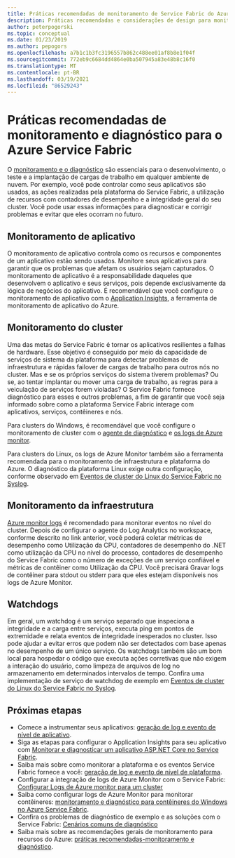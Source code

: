 ```yaml
---
title: Práticas recomendadas de monitoramento de Service Fabric do Azure
description: Práticas recomendadas e considerações de design para monitorar clusters e aplicativos usando o Azure Service Fabric.
author: peterpogorski
ms.topic: conceptual
ms.date: 01/23/2019
ms.author: pepogors
ms.openlocfilehash: a7b1c1b3fc3196557b862c488ee01af8b8e1f04f
ms.sourcegitcommit: 772eb9c6684dd4864e0ba507945a83e48b8c16f0
ms.translationtype: MT
ms.contentlocale: pt-BR
ms.lasthandoff: 03/19/2021
ms.locfileid: "86529243"
---
```

# <a name="monitoring-and-diagnostic-best-practices-for-azure-service-fabric"></a>Práticas recomendadas de monitoramento e diagnóstico para o Azure Service Fabric

O [monitoramento e o diagnóstico](./service-fabric-diagnostics-overview.md) são essenciais para o desenvolvimento, o teste e a implantação de cargas de trabalho em qualquer ambiente de nuvem. Por exemplo, você pode controlar como seus aplicativos são usados, as ações realizadas pela plataforma do Service Fabric, a utilização de recursos com contadores de desempenho e a integridade geral do seu cluster. Você pode usar essas informações para diagnosticar e corrigir problemas e evitar que eles ocorram no futuro.

## <a name="application-monitoring"></a>Monitoramento de aplicativo

O monitoramento de aplicativo controla como os recursos e componentes de um aplicativo estão sendo usados. Monitore seus aplicativos para garantir que os problemas que afetam os usuários sejam capturados. O monitoramento de aplicativo é a responsabilidade daqueles que desenvolvem o aplicativo e seus serviços, pois depende exclusivamente da lógica de negócios do aplicativo. É recomendável que você configure o monitoramento de aplicativo com o [Application Insights](./service-fabric-tutorial-monitoring-aspnet.md), a ferramenta de monitoramento de aplicativo do Azure.

## <a name="cluster-monitoring"></a>Monitoramento do cluster

Uma das metas do Service Fabric é tornar os aplicativos resilientes a falhas de hardware. Esse objetivo é conseguido por meio da capacidade de serviços de sistema da plataforma para detectar problemas de infraestrutura e rápidas failover de cargas de trabalho para outros nós no cluster. Mas e se os próprios serviços do sistema tiverem problemas? Ou se, ao tentar implantar ou mover uma carga de trabalho, as regras para a veiculação de serviços forem violadas? O Service Fabric fornece diagnóstico para esses e outros problemas, a fim de garantir que você seja informado sobre como a plataforma Service Fabric interage com aplicativos, serviços, contêineres e nós.

Para clusters do Windows, é recomendável que você configure o monitoramento de cluster com o [agente de diagnóstico](./service-fabric-diagnostics-event-aggregation-wad.md) e [os logs de Azure monitor](./service-fabric-diagnostics-oms-setup.md).

Para clusters do Linux, os logs de Azure Monitor também são a ferramenta recomendada para o monitoramento de infraestrutura e plataforma do Azure. O diagnóstico da plataforma Linux exige outra configuração, conforme observado em [Eventos de cluster do Linux do Service Fabric no Syslog](./service-fabric-diagnostics-oms-syslog.md).

## <a name="infrastructure-monitoring"></a>Monitoramento da infraestrutura

[Azure monitor logs](./service-fabric-diagnostics-oms-agent.md) é recomendado para monitorar eventos no nível do cluster. Depois de configurar o agente do Log Analytics no workspace, conforme descrito no link anterior, você poderá coletar métricas de desempenho como Utilização da CPU, contadores de desempenho do .NET como utilização da CPU no nível do processo, contadores de desempenho do Service Fabric como o número de exceções de um serviço confiável e métricas de contêiner como Utilização da CPU.  Você precisará Gravar logs de contêiner para stdout ou stderr para que eles estejam disponíveis nos logs de Azure Monitor.

## <a name="watchdogs"></a>Watchdogs

Em geral, um watchdog é um serviço separado que inspeciona a integridade e a carga entre serviços, executa ping em pontos de extremidade e relata eventos de integridade inesperados no cluster. Isso pode ajudar a evitar erros que podem não ser detectados com base apenas no desempenho de um único serviço. Os watchdogs também são um bom local para hospedar o código que executa ações corretivas que não exigem a interação do usuário, como limpeza de arquivos de log no armazenamento em determinados intervalos de tempo. Confira uma implementação de serviço de watchdog de exemplo em [Eventos de cluster do Linux do Service Fabric no Syslog](https://github.com/Azure-Samples/service-fabric-watchdog-service).

## <a name="next-steps"></a>Próximas etapas

* Comece a instrumentar seus aplicativos: [geração de log e evento de nível de aplicativo](service-fabric-diagnostics-event-generation-app.md).
* Siga as etapas para configurar o Application Insights para seu aplicativo com [Monitorar e diagnosticar um aplicativo ASP.NET Core no Service Fabric](service-fabric-tutorial-monitoring-aspnet.md).
* Saiba mais sobre como monitorar a plataforma e os eventos Service Fabric fornece a você: [geração de log e evento de nível de plataforma](service-fabric-diagnostics-event-generation-infra.md).
* Configurar a integração de logs de Azure Monitor com o Service Fabric: [Configurar Logs de Azure monitor para um cluster](service-fabric-diagnostics-oms-setup.md)
* Saiba como configurar logs de Azure Monitor para monitorar contêineres: [monitoramento e diagnóstico para contêineres do Windows no Azure Service Fabric](service-fabric-tutorial-monitoring-wincontainers.md).
* Confira os problemas de diagnóstico de exemplo e as soluções com o Service Fabric: [Cenários comuns de diagnóstico](service-fabric-diagnostics-common-scenarios.md)
* Saiba mais sobre as recomendações gerais de monitoramento para recursos do Azure: [práticas recomendadas-monitoramento e diagnóstico](/azure/architecture/best-practices/monitoring).
